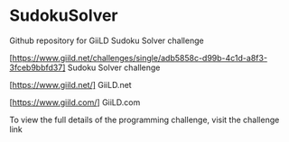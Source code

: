 # SudokuSolver
Github repository for GiiLD Sudoku Solver challenge

[https://www.giild.net/challenges/single/adb5858c-d99b-4c1d-a8f3-3fceb9bbfd37] Sudoku Solver challenge

[https://www.giild.net/] GiiLD.net

[https://www.giild.com/] GiiLD.com

To view the full details of the programming challenge, visit the challenge link
